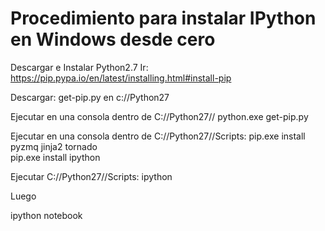 Procedimiento para instalar IPython en Windows desde cero
=========================================================

Descargar e Instalar Python2.7 
Ir:  
https://pip.pypa.io/en/latest/installing.html#install-pip 
 
Descargar: 
get-pip.py en c://Python27 

Ejecutar en una consola dentro de C://Python27// 
python.exe get-pip.py

Ejecutar en una consola dentro de C://Python27//Scripts: 
pip.exe install pyzmq jinja2 tornado  
pip.exe install ipython 

Ejecutar C://Python27//Scripts:
ipython 

Luego

ipython notebook
